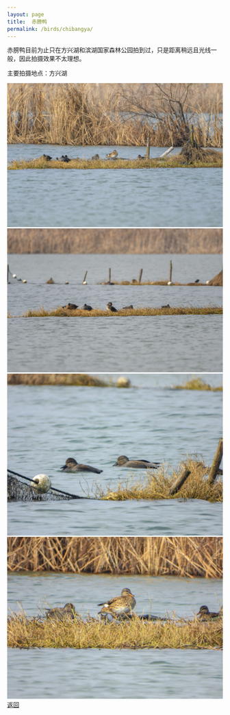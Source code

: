 ```yaml
---
layout: page
title: 	赤膀鸭
permalink: /birds/chibangya/
---
```

赤膀鸭目前为止只在方兴湖和滨湖国家森林公园拍到过，只是距离稍远且光线一般，因此拍摄效果不太理想。

主要拍摄地点：方兴湖

![](../picture/赤膀鸭/DSC_2761-NEF_DxO_DeepPRIME.jpg)
![](../picture/赤膀鸭/DSC_2753-NEF_DxO_DeepPRIME.jpg)
![](../picture/赤膀鸭/DSCN6875-NRW_DxO_DeepPRIME.jpg)
![](../picture/赤膀鸭/DSCN6878-NRW_DxO_DeepPRIME.jpg)
[返回](../../)
